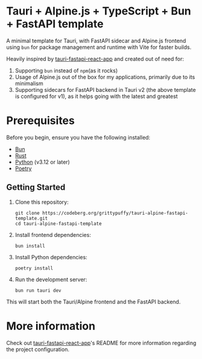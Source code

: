 # Tauri + Alpine.js + TypeScript + Bun + FastAPI template

A minimal template for Tauri, with FastAPI sidecar and Alpine.js frontend using `bun` for package management and runtime with Vite for faster builds.

Heavily inspired by [tauri-fastapi-react-app](https://github.com/guilhermeprokisch/tauri-fastapi-react-app/) and created out of need for:

1. Supporting `bun` instead of `npm`(as it rocks)
2. Usage of Alpine.js out of the box for my applications, primarily due to its minimalism
3. Supporting sidecars for FastAPI backend in Tauri v2 (the above template is configured for v1), as it helps going with the latest and greatest

# Prerequisites

Before you begin, ensure you have the following installed:

- [Bun](https://bun.sh/)
- [Rust](https://www.rust-lang.org/)
- [Python](https://www.python.org/) (v3.12 or later)
- [Poetry](https://python-poetry.org/)

## Getting Started

1. Clone this repository:

   ```
   git clone https://codeberg.org/grittypuffy/tauri-alpine-fastapi-template.git
   cd tauri-alpine-fastapi-template
   ```

2. Install frontend dependencies:

   ```
   bun install
   ```

3. Install Python dependencies:

   ```
   poetry install
   ```

4. Run the development server:
   ```
   bun run tauri dev
   ```

This will start both the Tauri/Alpine frontend and the FastAPI backend.

# More information

Check out [tauri-fastapi-react-app](https://github.com/guilhermeprokisch/tauri-fastapi-react-app/)'s README for more information regarding the project configuration.